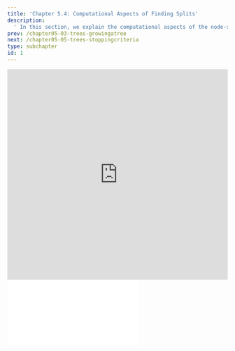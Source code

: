 ```yaml
---
title: 'Chapter 5.4: Computational Aspects of Finding Splits'
description:
  ' In this section, we explain the computational aspects of the node-splitting procedure, especially for nominal features. Additionally we illustrate how to deal with missing values.'
prev: /chapter05-03-trees-growingatree
next: /chapter05-05-trees-stoppingcriteria
type: subchapter
id: 1
---
```


<exercise id="1" title="Video Lecture">

<iframe width="100%" height="480" src="https://www.youtube.com/embed/RujQ_xP-NFA" frameborder="0" allow="accelerometer; autoplay; encrypted-media; gyroscope; picture-in-picture" allowfullscreen></iframe>

</exercise>

<exercise id="2" title="Slides">

<object data="pdfs/5/slides-cart-splitcomputation.pdf" type="application/pdf" style="width:100%;height:480px">
    <embed src="pdfs/5/slides-cart-splitcomputation.pdf" type="application/pdf" />
</object>

</exercise>
